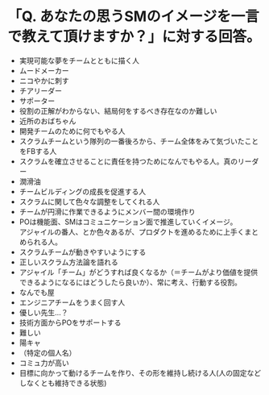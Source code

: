 # 「Q. あなたの思うSMのイメージを一言で教えて頂けますか？」に対する回答。
* 実現可能な夢をチームとともに描く人
* ムードメーカー
* ニコやかに刺す
* チアリーダー
* サポーター
* 役割の正解がわからない、結局何をするべき存在なのか難しい
* 近所のおばちゃん
* 開発チームのために何でもやる人
* スクラムチームという隊列の一番後ろから、チーム全体をみて気づいたことをFBする人
* スクラムを確⽴させることに責任を持つためになんでもやる人。真のリーダー
* 潤滑油
* チームビルディングの成長を促進する人
* スクラムに関して色々な調整をしてくれる人
* チームが円滑に作業できるようにメンバー間の環境作り
* POは機能面、SMはコミュニケーション面で推進していくイメージ。
<br>アジャイルの番人、とか色々あるが、プロダクトを進めるために上手くまとめられる人。
* スクラムチームが動きやすいようにする
* 正しいスクラム方法論を語れる
* アジャイル「チーム」がどうすれば良くなるか（＝チームがより価値を提供できるようになるにはどうしたら良いか）、常に考え、行動する役割。
* なんでも屋
* エンジニアチームをうまく回す人
* 優しい先生…？
* 技術方面からPOをサポートする
* 難しい
* 陽キャ
* （特定の個人名）
* コミュ力が高い
* 目標に向かって動けるチームを作り、その形を維持し続ける人(人の固定などしなくとも維持できる状態)